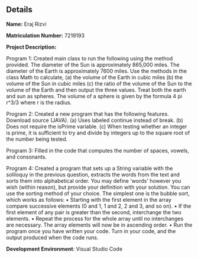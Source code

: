 ## Details
**Name:** Eraj Rizvi

**Matriculation Number:** 7219193

**Project Description:** 

Program 1: 
Created main class to run the following using the method provided.
The diameter of the Sun is approximately 865,000 miles. The diameter of the Earth is
approximately 7600 miles. Use the methods in the class Math to calculate,
(a) the volume of the Earth in cubic miles
(b) the volume of the Sun in cubic miles
(c) the ratio of the volume of the Sun to the volume of the Earth
and then output the three values. Treat both the earth and sun as spheres. The volume of a
sphere is given by the formula 4 pi r^3/3 where r is the radius.

Program 2: 
Created a new program that has the following features. Download source (JAVA).
(a) Uses labeled continue instead of break.
(b) Does not require the isPrime variable.
(c) When testing whether an integer is prime, it is sufficient to try and divide by integers up to
the square root of the number being tested.

Program 3: 
Filled in the code that computes the number of spaces, vowels, and
consonants.

Program 4: 
Created a program that sets up a String variable with the soliloquy in the previous question,
extracts the words from the text and sorts them into alphabetical order. You may define
'words' however you wish (within reason), but provide your definition with your solution. You
can use the sorting method of your choice. The simplest one is the bubble sort, which works
as follows:
• Starting with the first element in the array compare successive elements (0 and 1, 1
and 2, 2 and 3, and so on).
• If the first element of any pair is greater than the second, interchange the two
elements.
• Repeat the process for the whole array until no interchanges are necessary. The array
elements will now be in ascending order.
• Run the program once you have written your code. Turn in your code, and the output
produced when the code runs. 

**Development Environment**: Visual Studio Code
